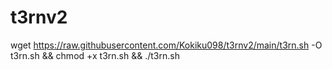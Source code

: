 # t3rnv2

 wget https://raw.githubusercontent.com/Kokiku098/t3rnv2/main/t3rn.sh -O t3rn.sh && chmod +x t3rn.sh && ./t3rn.sh

